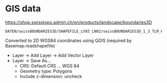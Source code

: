 # GIS data

<https://shop.swisstopo.admin.ch/en/products/landscape/boundaries3D>

    DATEN/swissBOUNDARIES3D/SHAPEFILE_LV03_LN02/swissBOUNDARIES3D_1_3_TLM_KANTONSGEBIET.shp

Converted to 2D WGS84 coordinates using QGIS (required by Basemap.readshapefile)

* Layer -> Add Layer -> Add Vector Layer
* Layer -> Save As...
  - CRS: Default CRS ... WGS 84
  - Geometry type: Polygons
  - Include z-dimension: uncheck
